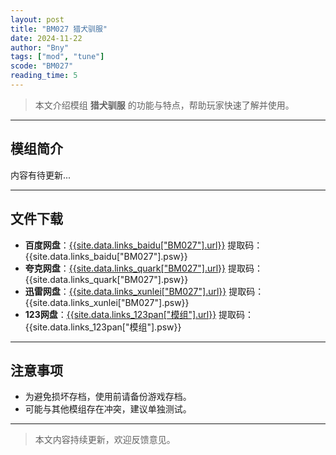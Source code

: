 ```yaml
---
layout: post
title: "BM027 猎犬驯服"
date: 2024-11-22
author: "Bny"
tags: ["mod", "tune"]
scode: "BM027"
reading_time: 5
---
```


> 本文介绍模组 **猎犬驯服** 的功能与特点，帮助玩家快速了解并使用。

---

## 模组简介

内容有待更新...

---

## 文件下载
- **百度网盘**：[{{site.data.links_baidu["BM027"].url}}]({{site.data.links_baidu["BM027"].url}}) 提取码：{{site.data.links_baidu["BM027"].psw}}
- **夸克网盘**：[{{site.data.links_quark["BM027"].url}}]({{site.data.links_quark["BM027"].url}}) 提取码：{{site.data.links_quark["BM027"].psw}}
- **迅雷网盘**：[{{site.data.links_xunlei["BM027"].url}}]({{site.data.links_xunlei["BM027"].url}}) 提取码：{{site.data.links_xunlei["BM027"].psw}}
- **123网盘**：[{{site.data.links_123pan["模组"].url}}]({{site.data.links_123pan["模组"].url}}) 提取码：{{site.data.links_123pan["模组"].psw}}

---

## 注意事项
- 为避免损坏存档，使用前请备份游戏存档。
- 可能与其他模组存在冲突，建议单独测试。

---

> 本文内容持续更新，欢迎反馈意见。
